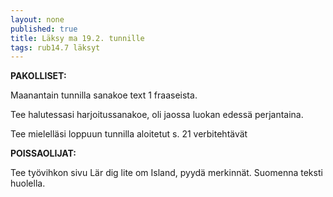 ```yaml
---
layout: none
published: true
title: Läksy ma 19.2. tunnille
tags: rub14.7 läksyt
---
```

**PAKOLLISET:**

Maanantain tunnilla sanakoe text 1 fraaseista.

Tee halutessasi harjoitussanakoe, oli jaossa luokan edessä perjantaina.

Tee mielelläsi loppuun tunnilla aloitetut s. 21 verbitehtävät

**POISSAOLIJAT:**

Tee työvihkon sivu Lär dig lite om Island, pyydä merkinnät. Suomenna teksti huolella.


